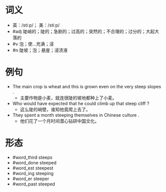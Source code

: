 # 词义
- 英：/stiːp/； 美：/stiːp/
- #adj 陡峭的；陡的；急剧的；过高的；突然的；不合理的；过分的；大起大落的
- #v 泡；使…充满；浸
- #n 陡坡；泡；悬崖；浸渍液
# 例句
- The main crop is wheat and this is grown even on the very steep slopes .
	- 主要作物是小麦，就连很陡的坡地都种上了小麦。
- Who would have expected that he could climb up that steep cliff ?
	- 这么陡的峭壁，谁知他竟爬上去了。
- They spent a month steeping themselves in Chinese culture .
	- 他们花了一个月时间潜心钻研中国文化。
# 形态
- #word_third steeps
- #word_done steeped
- #word_est steepest
- #word_ing steeping
- #word_er steeper
- #word_past steeped
